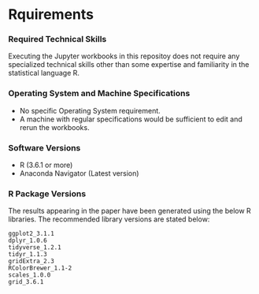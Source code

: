 # Rquirements

### Required Technical Skills

Executing the Jupyter workbooks in this repositoy does not require any specialized technical skills other than some expertise and familiarity in the statistical language R. 

### Operating System and Machine Specifications

  - No specific Operating System requirement. 
  - A machine with regular specifications would be sufficient to edit and rerun the workbooks.

### Software Versions

  - R (3.6.1 or more)
  - Anaconda Navigator (Latest version)

### R Package Versions

The results appearing in the paper have been generated using the below R libraries. The recommended library versions are stated below:

```
ggplot2_3.1.1
dplyr_1.0.6
tidyverse_1.2.1
tidyr_1.1.3
gridExtra_2.3
RColorBrewer_1.1-2
scales_1.0.0
grid_3.6.1

```
